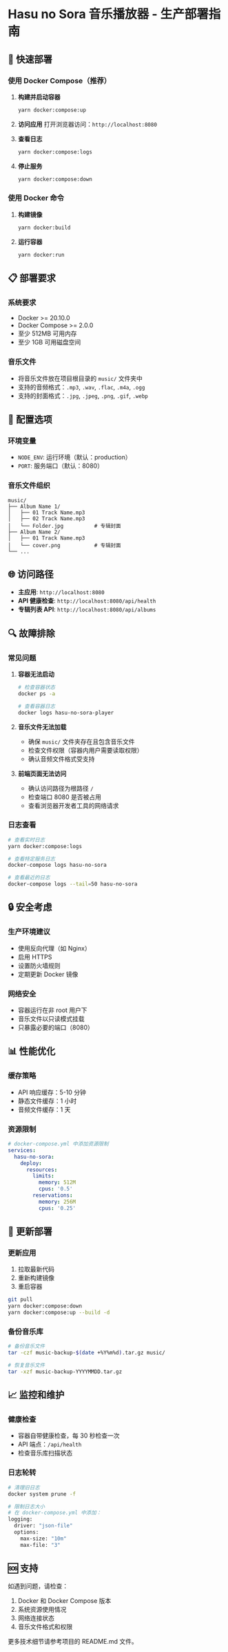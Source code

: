 # Hasu no Sora 音乐播放器 - 生产部署指南

## 🚀 快速部署

### 使用 Docker Compose（推荐）

1. **构建并启动容器**
   ```bash
   yarn docker:compose:up
   ```

2. **访问应用**
   打开浏览器访问：`http://localhost:8080`

3. **查看日志**
   ```bash
   yarn docker:compose:logs
   ```

4. **停止服务**
   ```bash
   yarn docker:compose:down
   ```

### 使用 Docker 命令

1. **构建镜像**
   ```bash
   yarn docker:build
   ```

2. **运行容器**
   ```bash
   yarn docker:run
   ```

## 📋 部署要求

### 系统要求
- Docker >= 20.10.0
- Docker Compose >= 2.0.0
- 至少 512MB 可用内存
- 至少 1GB 可用磁盘空间

### 音乐文件
- 将音乐文件放在项目根目录的 `music/` 文件夹中
- 支持的音频格式：`.mp3`, `.wav`, `.flac`, `.m4a`, `.ogg`
- 支持的封面格式：`.jpg`, `.jpeg`, `.png`, `.gif`, `.webp`

## 🔧 配置选项

### 环境变量
- `NODE_ENV`: 运行环境（默认：production）
- `PORT`: 服务端口（默认：8080）

### 音乐文件组织
```
music/
├── Album Name 1/
│   ├── 01 Track Name.mp3
│   ├── 02 Track Name.mp3
│   └── Folder.jpg          # 专辑封面
├── Album Name 2/
│   ├── 01 Track Name.mp3
│   └── cover.png           # 专辑封面
└── ...
```

## 🌐 访问路径

- **主应用**: `http://localhost:8080`
- **API 健康检查**: `http://localhost:8080/api/health`
- **专辑列表 API**: `http://localhost:8080/api/albums`

## 🔍 故障排除

### 常见问题

1. **容器无法启动**
   ```bash
   # 检查容器状态
   docker ps -a
   
   # 查看容器日志
   docker logs hasu-no-sora-player
   ```

2. **音乐文件无法加载**
   - 确保 `music/` 文件夹存在且包含音乐文件
   - 检查文件权限（容器内用户需要读取权限）
   - 确认音频文件格式受支持

3. **前端页面无法访问**
   - 确认访问路径为根路径 `/`
   - 检查端口 8080 是否被占用
   - 查看浏览器开发者工具的网络请求

### 日志查看

```bash
# 查看实时日志
yarn docker:compose:logs

# 查看特定服务日志
docker-compose logs hasu-no-sora

# 查看最近的日志
docker-compose logs --tail=50 hasu-no-sora
```

## 🔒 安全考虑

### 生产环境建议
- 使用反向代理（如 Nginx）
- 启用 HTTPS
- 设置防火墙规则
- 定期更新 Docker 镜像

### 网络安全
- 容器运行在非 root 用户下
- 音乐文件以只读模式挂载
- 只暴露必要的端口（8080）

## 📊 性能优化

### 缓存策略
- API 响应缓存：5-10 分钟
- 静态文件缓存：1 小时
- 音频文件缓存：1 天

### 资源限制
```yaml
# docker-compose.yml 中添加资源限制
services:
  hasu-no-sora:
    deploy:
      resources:
        limits:
          memory: 512M
          cpus: '0.5'
        reservations:
          memory: 256M
          cpus: '0.25'
```

## 🔄 更新部署

### 更新应用
1. 拉取最新代码
2. 重新构建镜像
3. 重启容器

```bash
git pull
yarn docker:compose:down
yarn docker:compose:up --build -d
```

### 备份音乐库
```bash
# 备份音乐文件
tar -czf music-backup-$(date +%Y%m%d).tar.gz music/

# 恢复音乐文件
tar -xzf music-backup-YYYYMMDD.tar.gz
```

## 📈 监控和维护

### 健康检查
- 容器自带健康检查，每 30 秒检查一次
- API 端点：`/api/health`
- 检查音乐库扫描状态

### 日志轮转
```bash
# 清理旧日志
docker system prune -f

# 限制日志大小
# 在 docker-compose.yml 中添加：
logging:
  driver: "json-file"
  options:
    max-size: "10m"
    max-file: "3"
```

## 🆘 支持

如遇到问题，请检查：
1. Docker 和 Docker Compose 版本
2. 系统资源使用情况
3. 网络连接状态
4. 音乐文件格式和权限

更多技术细节请参考项目的 README.md 文件。
